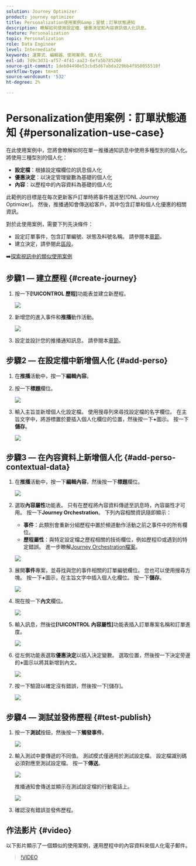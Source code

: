 ```yaml
---
solution: Journey Optimizer
product: journey optimizer
title: Personalization使用案例&amp；冒號；訂單狀態通知
description: 瞭解如何使用設定檔、優惠決定和內容資訊個人化訊息。
feature: Personalization
topic: Personalization
role: Data Engineer
level: Intermediate
keywords: 運算式、編輯器、使用案例、個人化
exl-id: 7d9c3d31-af57-4f41-aa23-6efa5b785260
source-git-commit: 1deb04490e53cbd5d67abda229bb4f850055510f
workflow-type: tm+mt
source-wordcount: '532'
ht-degree: 2%

---
```


# Personalization使用案例：訂單狀態通知 {#personalization-use-case}

在此使用案例中，您將會瞭解如何在單一推播通知訊息中使用多種型別的個人化。 將使用三種型別的個人化：

* **設定檔**：根據設定檔欄位的訊息個人化
* **優惠決定**：以決定管理變數為基礎的個人化
* **內容**：以歷程中的內容資料為基礎的個人化

此範例的目標是在每次更新客戶訂單時將事件推送至[!DNL Journey Optimizer]。 然後，推播通知會傳送給客戶，其中包含訂單和個人化優惠的相關資訊。

對於此使用案例，需要下列先決條件：

* 設定訂單事件，包含訂單編號、狀態及料號名稱。 請參閱本[章節](../event/about-events.md)。
* 建立決定，請參閱此[區段](../offers/offer-activities/create-offer-activities.md)。

➡️[探索視訊中的類似使用案例](#video)

## 步驟1 — 建立歷程 {#create-journey}

1. 按一下&#x200B;**[!UICONTROL 歷程]**&#x200B;功能表並建立新歷程。

   ![](assets/perso-uc4.png)

1. 新增您的進入事件和&#x200B;**推播**&#x200B;動作活動。

   ![](assets/perso-uc5.png)

1. 設定並設計您的推播通知訊息。 請參閱本[章節](../push/create-push.md)。

## 步驟2 — 在設定檔中新增個人化 {#add-perso}

1. 在&#x200B;**推播**&#x200B;活動中，按一下&#x200B;**編輯內容**。

1. 按一下&#x200B;**標題**&#x200B;欄位。

   ![](assets/perso-uc2.png)

1. 輸入主旨並新增個人化設定檔。 使用搜尋列來尋找設定檔的名字欄位。 在主旨文字中，將游標置於要插入個人化欄位的位置，然後按一下&#x200B;**+**&#x200B;圖示。 按一下&#x200B;**儲存**。

   ![](assets/perso-uc3.png)

## 步驟3 — 在內容資料上新增個人化 {#add-perso-contextual-data}

1. 在&#x200B;**推播**&#x200B;活動中，按一下&#x200B;**編輯內容**，然後按一下&#x200B;**標題**&#x200B;欄位。

   ![](assets/perso-uc9.png)

1. 選取&#x200B;**內容屬性**&#x200B;功能表。 只有在歷程將內容資料傳遞至訊息時，內容屬性才可用。 按一下&#x200B;**Journey Orchestration**。 下列內容相關資訊隨即顯示：

   * **事件**：此類別會重新分組歷程中置於頻道動作活動之前之事件中的所有欄位。
   * **歷程屬性**：與特定設定檔之歷程相關的技術欄位，例如歷程ID或遇到的特定錯誤。 進一步瞭解[Journey Orchestration檔案](../building-journeys/expression/journey-properties.md)。

   ![](assets/perso-uc10.png)

1. 展開&#x200B;**事件**&#x200B;專案，並尋找與您的事件相關的訂單編號欄位。 您也可以使用搜尋方塊。 按一下&#x200B;**+**&#x200B;圖示，在主旨文字中插入個人化欄位。 按一下&#x200B;**儲存**。

   ![](assets/perso-uc11.png)

1. 現在按一下&#x200B;**內文**&#x200B;欄位。

   ![](assets/perso-uc12.png)

1. 輸入訊息，然後從&#x200B;**[!UICONTROL 內容屬性]**&#x200B;功能表插入訂單專案名稱和訂單進度。

   ![](assets/perso-uc13.png)

1. 從左側功能表選取&#x200B;**優惠決定**&#x200B;以插入決定變數。 選取位置，然後按一下決定旁邊的&#x200B;**+**&#x200B;圖示以將其新增到內文。

   ![](assets/perso-uc14.png)

1. 按一下驗證以確定沒有錯誤，然後按一下[儲存]。**&#x200B;**

   ![](assets/perso-uc15.png)

## 步驟4 — 測試並發佈歷程 {#test-publish}

1. 按一下&#x200B;**測試**&#x200B;按鈕，然後按一下&#x200B;**觸發事件**。

   ![](assets/perso-uc17.png)

1. 輸入測試中要傳遞的不同值。 測試模式僅適用於測試設定檔。 設定檔識別碼必須對應至測試設定檔。 按一下&#x200B;**傳送**。

   ![](assets/perso-uc18.png)

   推播通知會傳送並顯示在測試設定檔的行動電話上。

   ![](assets/perso-uc19.png)

1. 確認沒有錯誤並發佈歷程。

## 作法影片 {#video}

以下影片顯示了一個類似的使用案例，運用歷程中的內容資料來個人化電子郵件。

>[!VIDEO](https://video.tv.adobe.com/v/3428536?quality=12&captions=chi_hant)
